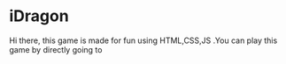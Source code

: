 # iDragon
Hi there, this game is made for fun using HTML,CSS,JS .You can play this game by directly going to 
